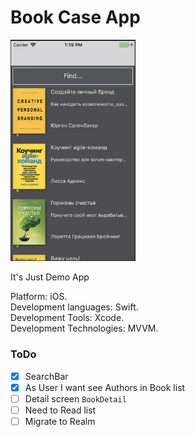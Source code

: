 # Book Case App

<img src="Screenshots/app.png" width="200px" alt="Book Case App" title="Book Case App" >

It's Just Demo App

Platform: iOS.<br/>
Development languages: Swift.<br/>
Development Tools: Xcode.<br/>
Development Technologies: MVVM. <br/>

### ToDo
- [x] SearchBar
- [x] As User I want see Authors in Book list
- [ ] Detail screen `BookDetail`
- [ ] Need to Read list
- [ ] Migrate to Realm
